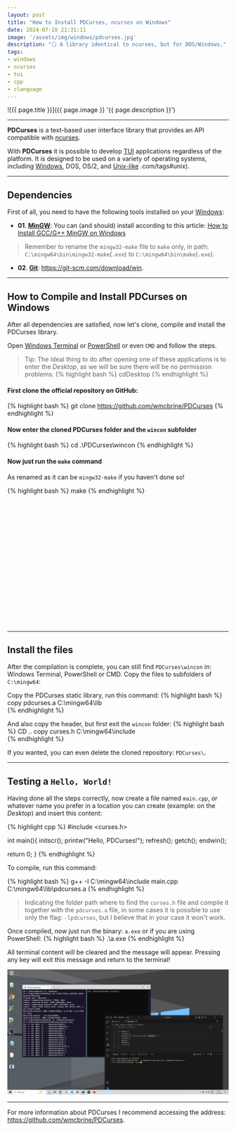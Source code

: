 ```yaml
---
layout: post
title: "How to Install PDCurses, ncurses on Windows"
date: 2024-07-18 21:31:11
image: '/assets/img/windows/pdcurses.jpg'
description: "⚪ A library identical to ncurses, but for DOS/Windows."
tags:
- windows
- ncurses
- tui
- cpp
- clanguage
---
```


![{{ page.title }}]({{ page.image }} '{{ page.description }}')

---

**PDCurses** is a text-based user interface library that provides an API compatible with [ncurses](https://terminalroot.com/ncurses).

With **PDCurses** it is possible to develop [TUI](https://terminalroot.com/tags#tui) applications regardless of the platform. It is designed to be used on a variety of operating systems, including [Windows](https://terminalroot.com/tags#windows), DOS, OS/2, and [Unix-like](https://terminalroot) .com/tags#unix).

---

## Dependencies
First of all, you need to have the following tools installed on your [Windows](https://terminalroot.com/tags#windows):

+ **01**. **[MinGW](https://terminalroot.com/how-to-install-gcc-gpp-mingw-on-windows/)**: You can (and should) install according to this article: [How to Install GCC/G++ MinGW on Windows](https://terminalroot.com/how-to-install-gcc-gpp-mingw-on-windows/)
> Remember to rename the `mingw32-make` file to `make` only, in path: `C:\mingw64\bin\mingw32-make`(`.exe`) to `C:\mingw64\bin\make`(`.exe`).

+ **02**. **[Git](https://git-scm.com/download/win)**: <https://git-scm.com/download/win>.

---

## How to Compile and Install PDCurses on Windows
After all dependencies are satisfied, now let's clone, compile and install the PDCurses library.

Open [Windows Terminal](https://apps.microsoft.com/detail/9n0dx20hk701?hl=en-US&gl=US) or [PowerShell](https://terminalroot.com/tags#powershell) or even `CMD` and follow the steps.
> Tip: The ideal thing to do after opening one of these applications is to enter the *Desktop*, as we will be sure there will be no permission problems:
{% highlight bash %}
cdDesktop
{% endhighlight %}

#### First clone the official repository on GitHub:
{% highlight bash %}
git clone https://github.com/wmcbrine/PDCurses
{% endhighlight %}

#### Now enter the cloned PDCurses folder and the `wincon` subfolder
{% highlight bash %}
cd .\PDCurses\wincon
{% endhighlight %}

#### Now just run the `make` command
As renamed as it can be `mingw32-make` if you haven't done so!

{% highlight bash %}
make
{% endhighlight %}


<!-- SQUARE - GAMES ROOT -->
<script async src="//pagead2.googlesyndication.com/pagead/js/adsbygoogle.js"></script>
<ins class="adsbygoogle"
style="display:inline-block;width:336px;height:280px"
data-ad-client="ca-pub-2838251107855362"
data-ad-slot="5351066970"></ins>
<script>
(adsbygoogle = window.adsbygoogle || []).push({});
</script>

---

## Install the files
After the compilation is complete, you can still find `PDCurses\wincon` in: Windows Terminal, PowerShell or CMD. Copy the files to subfolders of `C:\mingw64`:

Copy the PDCurses static library, run this command:
{% highlight bash %}
copy pdcurses.a C:\mingw64\lib\
{% endhighlight %}

And also copy the header, but first exit the `wincon` folder:
{% highlight bash %}
CD ..
copy curses.h C:\mingw64\include\
{% endhighlight %}

If you wanted, you can even delete the cloned repository: `PDCurses\`.

---

## Testing a `Hello, World!`
Having done all the steps correctly, now create a file named `main.cpp`, or whatever name you prefer in a location you can create (example: on the *Desktop*) and insert this content:

{% highlight cpp %}
#include <curses.h>

int main(){
 initscr();
 printw("Hello, PDCurses!");
 refresh();
 getch();
 endwin();

 return 0;
}
{% endhighlight %}

To compile, run this command:

{% highlight bash %}
g++ -I C:\mingw64\include main.cpp C:\mingw64\lib\pdcurses.a
{% endhighlight %}
> Indicating the folder path where to find the `curses.h` file and compile it together with the `pdcurses.a` file, in some cases it is possible to use only the flag: `-lpdcurses`, but I believe that in your case it won't work.

Once compiled, now just run the binary: `a.exe` or if you are using PowerShell:
{% highlight bash %}
.\a.exe
{% endhighlight %}

All terminal content will be cleared and the message will appear. Pressing any key will exit this message and return to the terminal!

[![PDCurses running](/assets/img/windows/pdcurses-print-2.jpg)](/assets/img/windows/pdcurses-print-2.jpg)

---

For more information about PDCurses I recommend accessing the address: <https://github.com/wmcbrine/PDCurses>.


